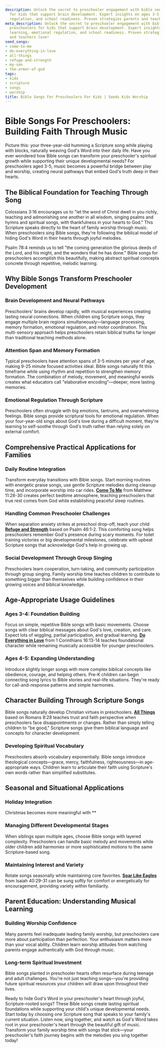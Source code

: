 ```yaml
---
description: Unlock the secret to preschooler engagement with bible songs for preschoolers
  for kids that support brain development. Expert insights on ages 3-5 learning, emotional
  regulation, and school readiness. Proven strategies parents and teachers love!
meta_description: Unlock the secret to preschooler engagement with bible songs for
  preschoolers for kids that support brain development. Expert insights on ages 3-5
  learning, emotional regulation, and school readiness. Proven strategies parents
  and teachers love!
seed_songs:
- come-to-me
- do-everything-in-love
- all-things
- refuge-and-strength
- my-son
- the-armor-of-god
tags:
- kids
- scripture
- songs
- worship
title: Bible Songs For Preschoolers For Kids | Seeds Kids Worship
---
```

# Bible Songs For Preschoolers: Building Faith Through Music

Picture this: your three-year-old humming a Scripture song while playing with blocks, naturally weaving God's Word into their daily life. Have you ever wondered how Bible songs can transform your preschooler's spiritual growth while supporting their unique developmental needs? For preschoolers aged 3-5, music becomes a powerful bridge between play and worship, creating neural pathways that embed God's truth deep in their hearts.

## The Biblical Foundation for Teaching Through Song

Colossians 3:16 encourages us to "let the word of Christ dwell in you richly, teaching and admonishing one another in all wisdom, singing psalms and hymns and spiritual songs, with thankfulness in your hearts to God." This Scripture speaks directly to the heart of family worship through music. When preschoolers sing Bible songs, they're following the biblical model of hiding God's Word in their hearts through joyful melodies.

Psalm 78:4 reminds us to tell "the coming generation the glorious deeds of the Lord, and his might, and the wonders that he has done." Bible songs for preschoolers accomplish this beautifully, making abstract spiritual concepts concrete through repetitive, melodic learning.

## Why Bible Songs Transform Preschooler Development

### Brain Development and Neural Pathways
Preschoolers' brains develop rapidly, with musical experiences creating lasting neural connections. When children sing Scripture songs, they engage multiple brain regions simultaneously—language processing, memory formation, emotional regulation, and motor coordination. This multi-sensory approach helps preschoolers retain biblical truths far longer than traditional teaching methods alone.

### Attention Span and Memory Formation
Typical preschoolers have attention spans of 3-5 minutes per year of age, making 9-25 minute focused activities ideal. Bible songs naturally fit this timeframe while using rhythm and repetition to strengthen memory formation. The combination of melody, movement, and meaningful words creates what educators call "elaborative encoding"—deeper, more lasting memories.

### Emotional Regulation Through Scripture
Preschoolers often struggle with big emotions, tantrums, and overwhelming feelings. Bible songs provide scriptural tools for emotional regulation. When your four-year-old sings about God's love during a difficult moment, they're learning to self-soothe through God's truth rather than relying solely on external comfort.

## Comprehensive Practical Applications for Families

### Daily Routine Integration
Transform everyday transitions with Bible songs. Start morning routines with energetic praise songs, use gentle Scripture melodies during cleanup time, and incorporate worship into car rides. **[Come To Me](https://seedskidsworship.com/product/when-you-lie-down-lullabies-scripture-songs/)** from Matthew 11:28-30 creates perfect bedtime atmosphere, teaching preschoolers that true rest comes from God while establishing peaceful sleep routines.

### Handling Common Preschooler Challenges
When separation anxiety strikes at preschool drop-off, teach your child **[Refuge and Strength](https://seedskidsworship.com/product/refuge-and-strength-psalm-461-2-2/)** based on Psalm 46:1-2. This comforting song helps preschoolers remember God's presence during scary moments. For toilet training victories or big developmental milestones, celebrate with upbeat Scripture songs that acknowledge God's help in growing up.

### Social Development Through Group Singing
Preschoolers learn cooperation, turn-taking, and community participation through group singing. Family worship time teaches children to contribute to something bigger than themselves while building confidence in their growing voices and biblical knowledge.

## Age-Appropriate Usage Guidelines

### Ages 3-4: Foundation Building
Focus on simple, repetitive Bible songs with basic movements. Choose songs with clear biblical messages about God's love, creation, and care. Expect lots of wiggling, partial participation, and gradual learning. **[Do Everything in Love](https://seedskidsworship.com/product/do-everything-in-love-1-corinthians-1613-14-2/)** from 1 Corinthians 16:13-14 teaches foundational character while remaining musically accessible for younger preschoolers.

### Ages 4-5: Expanding Understanding
Introduce slightly longer songs with more complex biblical concepts like obedience, courage, and helping others. Pre-K children can begin connecting song lyrics to Bible stories and real-life situations. They're ready for call-and-response patterns and simple harmonies.

## Character Building Through Scripture Songs

Bible songs naturally develop Christian virtues in preschoolers. **[All Things](https://seedskidsworship.com/product/trust-vol-11-releases-april-10-2018/)** based on Romans 8:28 teaches trust and faith perspective when preschoolers face disappointments or changes. Rather than simply telling children to "be good," Scripture songs give them biblical language and concepts for character development.

### Developing Spiritual Vocabulary
Preschoolers absorb vocabulary exponentially. Bible songs introduce theological concepts—grace, mercy, faithfulness, righteousness—in age-appropriate ways. Children learn to articulate their faith using Scripture's own words rather than simplified substitutes.

## Seasonal and Situational Applications

### Holiday Integration
Christmas becomes more meaningful with **

### Managing Different Developmental Stages
When siblings span multiple ages, choose Bible songs with layered complexity. Preschoolers can handle basic melody and movements while older children add harmonies or more sophisticated motions to the same Scripture-based song.

### Maintaining Interest and Variety
Rotate songs seasonally while maintaining core favorites. **[Soar Like Eagles](https://seedskidsworship.com/product/soar-like-eagles-isaiah-4029-31-2/)** from Isaiah 40:29-31 can be sung softly for comfort or energetically for encouragement, providing variety within familiarity.

## Parent Education: Understanding Musical Learning

### Building Worship Confidence
Many parents feel inadequate leading family worship, but preschoolers care more about participation than perfection. Your enthusiasm matters more than your vocal ability. Children learn worship attitudes from watching parents engage authentically with God through music.

### Long-term Spiritual Investment
Bible songs planted in preschooler hearts often resurface during teenage and adult challenges. You're not just teaching songs—you're providing future spiritual resources your children will draw upon throughout their lives.

Ready to hide God's Word in your preschooler's heart through joyful, Scripture-rooted songs? These Bible songs create lasting spiritual foundations while supporting your child's unique developmental needs. Start today by choosing one Scripture song that speaks to your family's current situation. Listen now, sing together, and watch as God's Word takes root in your preschooler's heart through the beautiful gift of music. Transform your family worship time with songs that stick—your preschooler's faith journey begins with the melodies you sing together today!

<script type="application/ld+json">
{
  "@context": "https://schema.org",
  "@type": "Article",
  "headline": "Bible Songs For Preschoolers For Kids",
  "author": {
    "@type": "Organization",
    "name": "Seeds Kids Worship"
  },
  "publisher": {
    "@type": "Organization",
    "name": "Seeds Kids Worship",
    "logo": {
      "@type": "ImageObject",
      "url": "https://seedskidsworship.com/logo.png"
    }
  },
  "datePublished": "2025-09-02T17:50:10.641229",
  "dateModified": "2025-09-02T17:50:10.641241",
  "description": "Unlock the secret to preschooler engagement with bible songs for preschoolers for kids that support brain development. Expert insights on ages 3-5 learning, emo",
  "mainEntityOfPage": {
    "@type": "WebPage",
    "@id": "https://seedskidsworship.com/activities/bible-songs-for-preschoolers-for-kids/"
  }
}
</script>

<script type="application/ld+json">
{
  "@context": "https://schema.org",
  "@type": "Product",
  "name": "Come To Me",
  "description": "Biblical lullaby based on Matthew 11:28-30 offering rest and comfort through God's Word. Creates peaceful atmosphere for bedtime worship reminding families that true rest comes from God alone. Part of Scripture-based lullaby collection.",
  "url": "https://seedskidsworship.com/product/when-you-lie-down-lullabies-scripture-songs/",
  "brand": {
    "@type": "Brand",
    "name": "Seeds Kids Worship"
  },
  "category": "Children's Christian Music",
  "album": "When You Lie Down: Lullabies…"
}
</script>

<script type="application/ld+json">
{
  "@context": "https://schema.org",
  "@type": "Product",
  "name": "Do Everything in Love",
  "description": "A contemporary worship song teaching children to do everything in love based on 1 Corinthians 16:13-14. Emphasizes living with love as the foundation for all actions and relationships.",
  "url": "https://seedskidsworship.com/product/do-everything-in-love-1-corinthians-1613-14-2/",
  "brand": {
    "@type": "Brand",
    "name": "Seeds Kids Worship"
  },
  "category": "Children's Christian Music",
  "album": "Seeds of Courage"
}
</script>

<script type="application/ld+json">
{
  "@context": "https://schema.org",
  "@type": "Product",
  "name": "All Things",
  "description": "Faith-building song about God working all circumstances together for good for those who love Him",
  "url": "https://seedskidsworship.com/product/trust-vol-11-releases-april-10-2018/",
  "brand": {
    "@type": "Brand",
    "name": "Seeds Kids Worship"
  },
  "category": "Children's Christian Music",
  "album": "Trust
